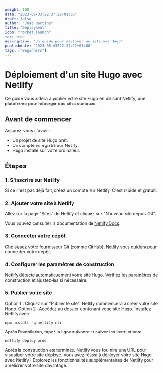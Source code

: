 ```yaml
---
weight: 100
date: "2023-05-03T22:37:22+01:00"
draft: false
author: "Joao Martins"
title: "Deployment"
icon: "rocket_launch"
toc: true
description: "Un guide pour déployer un site web Hugo"
publishdate: "2023-05-03T22:37:22+01:00"
tags: ["Beginners"]
---
```


# Déploiement d'un site Hugo avec Netlify

Ce guide vous aidera à publier votre site Hugo en utilisant Netlify, une plateforme pour héberger des sites statiques.

## Avant de commencer

Assurez-vous d'avoir :

- Un projet de site Hugo prêt.
- Un compte enregistré sur Netlify.
- Hugo installé sur votre ordinateur.

## Étapes

### 1. S'inscrire sur Netlify

Si ce n'est pas déjà fait, créez un compte sur Netlify. C'est rapide et gratuit.

### 2. Ajouter votre site à Netlify

Allez sur la page "Sites" de Netlify et cliquez sur "Nouveau site depuis Git".

Vous pouvez consulter la documentation de [Netlify Docs](https://docs.netlify.com/get-started/).

### 3. Connecter votre dépôt

Choisissez votre fournisseur Git (comme GitHub). Netlify vous guidera pour connecter votre dépôt.

### 4. Configurer les paramètres de construction

Netlify détecte automatiquement votre site Hugo. Vérifiez les paramètres de construction et ajustez-les si nécessaire.

### 5. Publier votre site

Option 1 : Cliquez sur "Publier le site". Netlify commencera à créer votre site Hugo.
Option 2 : Accédez au dossier contenant votre site Hugo. Installez Netlify avec :
```shell
npm install -g netlify-cli
```
Après l'installation, tapez la ligne suivante et suivez les instructions:
```shell 
netlify deploy prod
```

Après la construction est terminée, Netlify vous fournira une URL pour visualiser votre site déployé. Vous avez réussi à déployer votre site Hugo avec Netlify ! Explorez les fonctionnalités supplémentaires de Netlify pour améliorer votre site davantage.